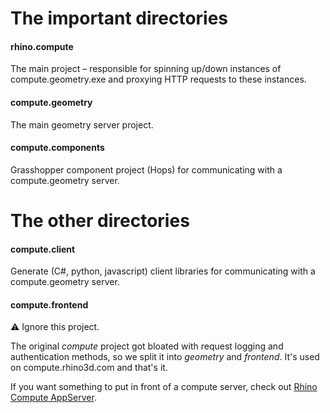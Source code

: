 # The important directories

#### rhino.compute

The main project – responsible for spinning up/down instances of compute.geometry.exe and proxying HTTP requests to these instances.

#### compute.geometry

The main geometry server project.

#### compute.components

Grasshopper component project (Hops) for communicating with a compute.geometry server.


# The other directories

#### compute.client

Generate (C#, python, javascript) client libraries for communicating with a compute.geometry server.

#### compute.frontend

⚠️ Ignore this project.

The original _compute_ project got bloated with request logging and authentication methods, so we split it into _geometry_ and _frontend_. It's used on compute.rhino3d.com and that's it.

If you want something to put in front of a compute server, check out [Rhino Compute AppServer](https://github.com/mcneel/compute.rhino3d.appserver).

